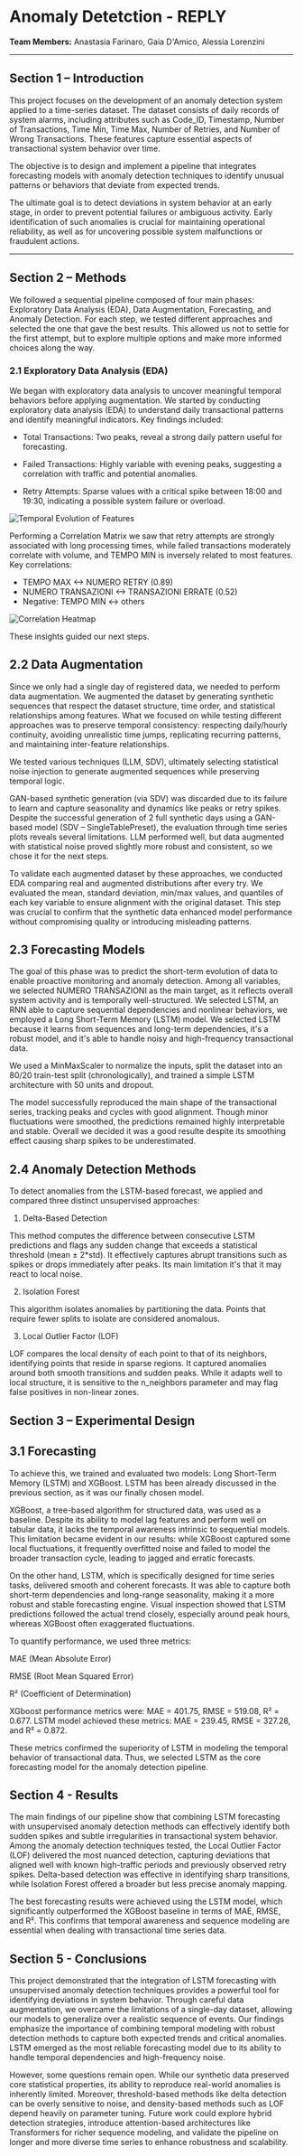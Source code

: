 # Anomaly Detetction - REPLY 
**Team Members:** Anastasia Farinaro, Gaia D'Amico, Alessia Lorenzini

---

## Section 1 – Introduction

This project focuses on the development of an anomaly detection system applied to a time-series dataset. The dataset consists of daily records of system alarms, including attributes such as Code_ID, Timestamp, Number of Transactions, Time Min, Time Max, Number of Retries, and Number of Wrong Transactions. These features capture essential aspects of transactional system behavior over time.

The objective is to design and implement a pipeline that integrates forecasting models with anomaly detection techniques to identify unusual patterns or behaviors that deviate from expected trends.

The ultimate goal is to detect deviations in system behavior at an early stage, in order to prevent potential failures or ambiguous activity. Early identification of such anomalies is crucial for maintaining operational reliability, as well as for uncovering possible system malfunctions or fraudulent actions.


---

## Section 2 – Methods

We followed a sequential pipeline composed of four main phases: Exploratory Data Analysis (EDA), Data Augmentation, Forecasting, and Anomaly Detection.
For each step, we tested different approaches and selected the one that gave the best results. This allowed us not to settle for the first attempt, but to explore multiple options and make more informed choices along the way.

### 2.1 Exploratory Data Analysis (EDA) ###

We began with exploratory data analysis to uncover meaningful temporal behaviors before applying augmentation. We started by conducting exploratory data analysis (EDA) to understand daily transactional patterns and identify meaningful indicators. Key findings included:

- Total Transactions: Two peaks, reveal a strong daily pattern useful for forecasting.

- Failed Transactions: Highly variable with evening peaks, suggesting a correlation with traffic and potential anomalies.

- Retry Attempts: Sparse values with a critical spike between 18:00 and 19:30, indicating a possible system failure or overload.

![Temporal Evolution of Features](./images/image1.png)

Performing a Correlation Matrix we saw that retry attempts are strongly associated with long processing times, while failed transactions moderately correlate with volume, and TEMPO MIN is inversely related to most features.
Key correlations:
- TEMPO MAX <-> NUMERO RETRY (0.89)
- NUMERO TRANSAZIONI <-> TRANSAZIONI ERRATE (0.52)
- Negative: TEMPO MIN <-> others

![Correlation Heatmap](./images/image2.png)

These insights guided our next steps.

## 2.2 Data Augmentation ## 

Since we only had a single day of registered data, we needed to perform data augmentation. We augmented the dataset by generating synthetic sequences that respect the dataset structure, time order, and statistical relationships among features. What we focused on while testing different approaches was to preserve temporal consistency: respecting daily/hourly continuity, avoiding unrealistic time jumps, replicating recurring patterns, and maintaining inter-feature relationships.

We tested various techniques (LLM, SDV), ultimately selecting statistical noise injection to generate augmented sequences while preserving temporal logic. 

GAN-based synthetic generation (via SDV) was discarded due to its failure to learn and capture seasonality and  dynamics like peaks or retry spikes. Despite the successful generation of 2 full synthetic days using a GAN-based model (SDV – SingleTablePreset), the evaluation through time series plots reveals several limitations. LLM performed well, but data augmented with statistical noise proved slightly more robust and consistent, so we chose it for the next steps.

To validate each augmented dataset by these approaches, we conducted EDA comparing real and augmented distributions after every try. We evaluated the mean, standard deviation, min/max values, and quantiles of each key variable to ensure alignment with the original dataset. This step was crucial to confirm that the synthetic data enhanced model performance without compromising quality or introducing misleading patterns.

## 2.3 Forecasting Models ## 

The goal of this phase was to predict the short-term evolution of data to enable proactive monitoring and anomaly detection. Among all variables, we selected NUMERO TRANSAZIONI as the main target, as it reflects overall system activity and is temporally well-structured.
We selected LSTM, an RNN able to capture sequential dependencies and nonlinear behaviors, we employed a Long Short-Term Memory (LSTM) model. We selected LSTM because it learns from sequences and long-term dependencies, it's a robust model, and it's able to handle noisy and high-frequency transactional data.

We used a MinMaxScaler to normalize the inputs, split the dataset into an 80/20 train-test split (chronologically), and trained a simple LSTM architecture with 50 units and dropout.

The model successfully reproduced the main shape of the transactional series, tracking peaks and cycles with good alignment. Though minor fluctuations were smoothed, the predictions remained highly interpretable and stable. Overall we decided it was a good resulte despite its smoothing effect causing sharp spikes to be underestimated. 

## 2.4 Anomaly Detection Methods ## 

To detect anomalies from the LSTM-based forecast, we applied and compared three distinct unsupervised approaches:

1. Delta-Based Detection

This method computes the difference between consecutive LSTM predictions and flags any sudden change that exceeds a statistical threshold (mean ± 2*std). It effectively captures abrupt transitions such as spikes or drops immediately after peaks. Its main limitation it's that it may react to local noise.

2. Isolation Forest

This algorithm isolates anomalies by partitioning the data. Points that require fewer splits to isolate are considered anomalous.

3. Local Outlier Factor (LOF)

LOF compares the local density of each point to that of its neighbors, identifying points that reside in sparse regions. It captured anomalies around both smooth transitions and sudden peaks. While it adapts well to local structure, it is sensitive to the n_neighbors parameter and may flag false positives in non-linear zones.

## Section 3 –  Experimental Design ## 

## 3.1 Forecasting ## 

To achieve this, we trained and evaluated two models: Long Short-Term Memory (LSTM) and XGBoost. LSTM has been already discussed in the previous section, as it was our finally chosen model.

XGBoost, a tree-based algorithm for structured data, was used as a baseline. Despite its ability to model lag features and perform well on tabular data, it lacks the temporal awareness intrinsic to sequential models. This limitation became evident in our results: while XGBoost captured some local fluctuations, it frequently overfitted noise and failed to model the broader transaction cycle, leading to jagged and erratic forecasts.

On the other hand, LSTM, which is specifically designed for time series tasks, delivered smooth and coherent forecasts. It was able to capture both short-term dependencies and long-range seasonality, making it a more robust and stable forecasting engine. Visual inspection showed that LSTM predictions followed the actual trend closely, especially around peak hours, whereas XGBoost often exaggerated fluctuations.

To quantify performance, we used three metrics:

MAE (Mean Absolute Error)

RMSE (Root Mean Squared Error)

R² (Coefficient of Determination)

XGboost performance metrics were: MAE = 401.75, RMSE = 519.08, R² = 0.677.
LSTM model achieved these metrics: MAE = 239.45, RMSE = 327.28, and R² = 0.872.

These metrics confirmed the superiority of LSTM in modeling the temporal behavior of transactional data. Thus, we selected LSTM as the core forecasting model for the anomaly detection pipeline.

## Section 4 - Results ##

The main findings of our pipeline show that combining LSTM forecasting with unsupervised anomaly detection methods can effectively identify both sudden spikes and subtle irregularities in transactional system behavior. Among the anomaly detection techniques tested, the Local Outlier Factor (LOF) delivered the most nuanced detection, capturing deviations that aligned well with known high-traffic periods and previously observed retry spikes. Delta-based detection was effective in identifying sharp transitions, while Isolation Forest offered a broader but less precise anomaly mapping.

The best forecasting results were achieved using the LSTM model, which significantly outperformed the XGBoost baseline in terms of MAE, RMSE, and R². This confirms that temporal awareness and sequence modeling are essential when dealing with transactional time series data.

## Section 5 - Conclusions ##

This project demonstrated that the integration of LSTM forecasting with unsupervised anomaly detection techniques provides a powerful tool for identifying deviations in system behavior. Through careful data augmentation, we overcame the limitations of a single-day dataset, allowing our models to generalize over a realistic sequence of events. Our findings emphasize the importance of combining temporal modeling with robust detection methods to capture both expected trends and critical anomalies. LSTM emerged as the most reliable forecasting model due to its ability to handle temporal dependencies and high-frequency noise.

However, some questions remain open. While our synthetic data preserved core statistical properties, its ability to reproduce real-world anomalies is inherently limited. Moreover, threshold-based methods like delta detection can be overly sensitive to noise, and density-based methods such as LOF depend heavily on parameter tuning. Future work could explore hybrid detection strategies, introduce attention-based architectures like Transformers for richer sequence modeling, and validate the pipeline on longer and more diverse time series to enhance robustness and scalability.


